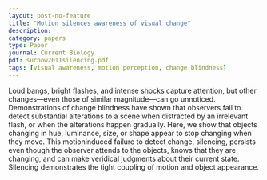 ```yaml
---
layout: post-no-feature
title: "Motion silences awareness of visual change"
description:
category: papers
type: Paper
journal: Current Biology
pdf: suchow2011silencing.pdf
tags: [visual awareness, motion perception, change blindness]
---
```


Loud bangs, bright flashes, and intense shocks capture
attention, but other changes—even those of similar magnitude—can
go unnoticed. Demonstrations of change blindness
have shown that observers fail to detect substantial
alterations to a scene when distracted by an irrelevant flash,
or when the alterations happen gradually. Here, we
show that objects changing in hue, luminance, size, or shape
appear to stop changing when they move. This motioninduced
failure to detect change, silencing, persists even
though the observer attends to the objects, knows that
they are changing, and can make veridical judgments about
their current state. Silencing demonstrates the tight
coupling of motion and object appearance.
